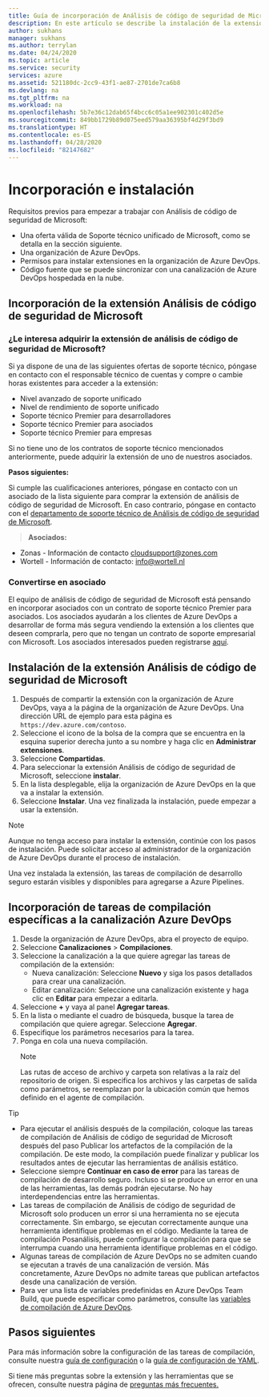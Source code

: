 ```yaml
---
title: Guía de incorporación de Análisis de código de seguridad de Microsoft
description: En este artículo se describe la instalación de la extensión Análisis de código de seguridad de Microsoft
author: sukhans
manager: sukhans
ms.author: terrylan
ms.date: 04/24/2020
ms.topic: article
ms.service: security
services: azure
ms.assetid: 521180dc-2cc9-43f1-ae87-2701de7ca6b8
ms.devlang: na
ms.tgt_pltfrm: na
ms.workload: na
ms.openlocfilehash: 5b7e36c12dab65f4bcc6c05a1ee902301c402d5e
ms.sourcegitcommit: 849bb1729b89d075eed579aa36395bf4d29f3bd9
ms.translationtype: HT
ms.contentlocale: es-ES
ms.lasthandoff: 04/28/2020
ms.locfileid: "82147682"
---
```

# <a name="onboarding-and-installing"></a>Incorporación e instalación

Requisitos previos para empezar a trabajar con Análisis de código de seguridad de Microsoft:

- Una oferta válida de Soporte técnico unificado de Microsoft, como se detalla en la sección siguiente.
- Una organización de Azure DevOps.
- Permisos para instalar extensiones en la organización de Azure DevOps.
- Código fuente que se puede sincronizar con una canalización de Azure DevOps hospedada en la nube.

## <a name="onboarding-the-microsoft-security-code-analysis-extension"></a>Incorporación de la extensión Análisis de código de seguridad de Microsoft

### <a name="interested-in-purchasing-the-microsoft-security-code-analysis-extension"></a>¿Le interesa adquirir la extensión de análisis de código de seguridad de Microsoft?

Si ya dispone de una de las siguientes ofertas de soporte técnico, póngase en contacto con el responsable técnico de cuentas y compre o cambie horas existentes para acceder a la extensión:

- Nivel avanzado de soporte unificado
- Nivel de rendimiento de soporte unificado
- Soporte técnico Premier para desarrolladores
- Soporte técnico Premier para asociados
- Soporte técnico Premier para empresas

Si no tiene uno de los contratos de soporte técnico mencionados anteriormente, puede adquirir la extensión de uno de nuestros asociados.

**Pasos siguientes:**

Si cumple las cualificaciones anteriores, póngase en contacto con un asociado de la lista siguiente para comprar la extensión de análisis de código de seguridad de Microsoft. En caso contrario, póngase en contacto con el [departamento de soporte técnico de Análisis de código de seguridad de Microsoft](mailto:mscahelp@microsoft.com?Subject=Microsoft%20Security%20Code%20Analysis%20Support%20Request).

>**Asociados:**

- Zonas - Información de contacto cloudsupport@zones.com
- Wortell - Información de contacto: info@wortell.nl

### <a name="become-a-partner"></a>Convertirse en asociado

El equipo de análisis de código de seguridad de Microsoft está pensando en incorporar asociados con un contrato de soporte técnico Premier para asociados. Los asociados ayudarán a los clientes de Azure DevOps a desarrollar de forma más segura vendiendo la extensión a los clientes que deseen comprarla, pero que no tengan un contrato de soporte empresarial con Microsoft. Los asociados interesados pueden registrarse [aquí](http://www.microsoftpartnersupport.com/msrd/opin).

## <a name="installing-the-microsoft-security-code-analysis-extension"></a>Instalación de la extensión Análisis de código de seguridad de Microsoft

1. Después de compartir la extensión con la organización de Azure DevOps, vaya a la página de la organización de Azure DevOps. Una dirección URL de ejemplo para esta página es `https://dev.azure.com/contoso`.
1. Seleccione el icono de la bolsa de la compra que se encuentra en la esquina superior derecha junto a su nombre y haga clic en **Administrar extensiones**.
1. Seleccione **Compartidas**.
1. Para seleccionar la extensión Análisis de código de seguridad de Microsoft, seleccione **instalar**.
1. En la lista desplegable, elija la organización de Azure DevOps en la que va a instalar la extensión.
1. Seleccione **Instalar**. Una vez finalizada la instalación, puede empezar a usar la extensión.

>[!NOTE]
> Aunque no tenga acceso para instalar la extensión, continúe con los pasos de instalación. Puede solicitar acceso al administrador de la organización de Azure DevOps durante el proceso de instalación.

Una vez instalada la extensión, las tareas de compilación de desarrollo seguro estarán visibles y disponibles para agregarse a Azure Pipelines.

## <a name="adding-specific-build-tasks-to-your-azure-devops-pipeline"></a>Incorporación de tareas de compilación específicas a la canalización Azure DevOps

1. Desde la organización de Azure DevOps, abra el proyecto de equipo.
1. Seleccione **Canalizaciones** > **Compilaciones**.
1. Seleccione la canalización a la que quiere agregar las tareas de compilación de la extensión:
   - Nueva canalización: Seleccione **Nuevo** y siga los pasos detallados para crear una canalización.
   - Editar canalización: Seleccione una canalización existente y haga clic en **Editar** para empezar a editarla.
1. Seleccione **+** y vaya al panel **Agregar tareas**.
1. En la lista o mediante el cuadro de búsqueda, busque la tarea de compilación que quiere agregar. Seleccione **Agregar**.
1. Especifique los parámetros necesarios para la tarea.
1. Ponga en cola una nueva compilación.
   >[!NOTE]
   >Las rutas de acceso de archivo y carpeta son relativas a la raíz del repositorio de origen. Si especifica los archivos y las carpetas de salida como parámetros, se reemplazan por la ubicación común que hemos definido en el agente de compilación.

> [!TIP]
>
> - Para ejecutar el análisis después de la compilación, coloque las tareas de compilación de Análisis de código de seguridad de Microsoft después del paso Publicar los artefactos de la compilación de la compilación. De este modo, la compilación puede finalizar y publicar los resultados antes de ejecutar las herramientas de análisis estático.
> - Seleccione siempre **Continuar en caso de error** para las tareas de compilación de desarrollo seguro. Incluso si se produce un error en una de las herramientas, las demás podrán ejecutarse. No hay interdependencias entre las herramientas.
> - Las tareas de compilación de Análisis de código de seguridad de Microsoft solo producen un error si una herramienta no se ejecuta correctamente. Sin embargo, se ejecutan correctamente aunque una herramienta identifique problemas en el código. Mediante la tarea de compilación Posanálisis, puede configurar la compilación para que se interrumpa cuando una herramienta identifique problemas en el código.
> - Algunas tareas de compilación de Azure DevOps no se admiten cuando se ejecutan a través de una canalización de versión. Más concretamente, Azure DevOps no admite tareas que publican artefactos desde una canalización de versión.
> - Para ver una lista de variables predefinidas en Azure DevOps Team Build, que puede especificar como parámetros, consulte las [variables de compilación de Azure DevOps](https://docs.microsoft.com/azure/devops/pipelines/build/variables?tabs=batch&view=vsts).

## <a name="next-steps"></a>Pasos siguientes

Para más información sobre la configuración de las tareas de compilación, consulte nuestra [guía de configuración](security-code-analysis-customize.md) o la [guía de configuración de YAML](yaml-configuration.md).

Si tiene más preguntas sobre la extensión y las herramientas que se ofrecen, consulte nuestra página de [preguntas más frecuentes.](security-code-analysis-faq.md)
